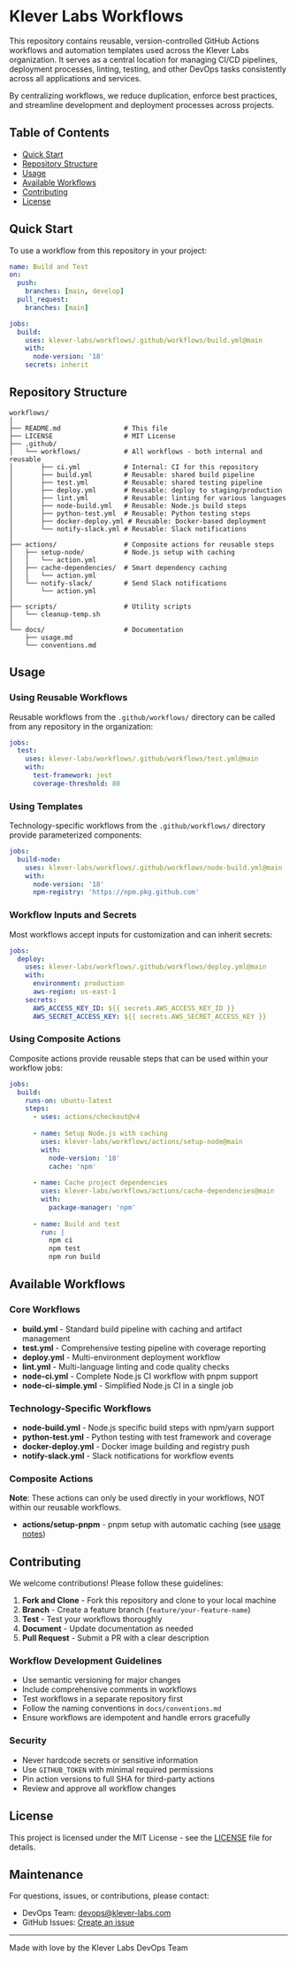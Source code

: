 # Klever Labs Workflows

This repository contains reusable, version-controlled GitHub Actions workflows and automation templates used across
the Klever Labs organization. It serves as a central location for managing CI/CD pipelines, deployment processes,
linting, testing, and other DevOps tasks consistently across all applications and services.

By centralizing workflows, we reduce duplication, enforce best practices, and streamline development and deployment
processes across projects.

## Table of Contents

- [Quick Start](#quick-start)
- [Repository Structure](#repository-structure)
- [Usage](#usage)
- [Available Workflows](#available-workflows)
- [Contributing](#contributing)
- [License](#license)

## Quick Start

To use a workflow from this repository in your project:

```yaml
name: Build and Test
on:
  push:
    branches: [main, develop]
  pull_request:
    branches: [main]

jobs:
  build:
    uses: klever-labs/workflows/.github/workflows/build.yml@main
    with:
      node-version: '18'
    secrets: inherit
```

## Repository Structure

```text
workflows/
│
├── README.md                # This file
├── LICENSE                  # MIT License
├── .github/
│   └── workflows/           # All workflows - both internal and reusable
│       ├── ci.yml           # Internal: CI for this repository
│       ├── build.yml        # Reusable: shared build pipeline
│       ├── test.yml         # Reusable: shared testing pipeline
│       ├── deploy.yml       # Reusable: deploy to staging/production
│       ├── lint.yml         # Reusable: linting for various languages
│       ├── node-build.yml   # Reusable: Node.js build steps
│       ├── python-test.yml  # Reusable: Python testing steps
│       ├── docker-deploy.yml # Reusable: Docker-based deployment
│       └── notify-slack.yml # Reusable: Slack notifications
│
├── actions/                 # Composite actions for reusable steps
│   ├── setup-node/          # Node.js setup with caching
│   │   └── action.yml
│   ├── cache-dependencies/  # Smart dependency caching
│   │   └── action.yml
│   └── notify-slack/        # Send Slack notifications
│       └── action.yml
│
├── scripts/                 # Utility scripts
│   └── cleanup-temp.sh
│
└── docs/                    # Documentation
    ├── usage.md
    └── conventions.md
```

## Usage

### Using Reusable Workflows

Reusable workflows from the `.github/workflows/` directory can be called from any repository in the organization:

```yaml
jobs:
  test:
    uses: klever-labs/workflows/.github/workflows/test.yml@main
    with:
      test-framework: jest
      coverage-threshold: 80
```

### Using Templates

Technology-specific workflows from the `.github/workflows/` directory provide parameterized components:

```yaml
jobs:
  build-node:
    uses: klever-labs/workflows/.github/workflows/node-build.yml@main
    with:
      node-version: '18'
      npm-registry: 'https://npm.pkg.github.com'
```

### Workflow Inputs and Secrets

Most workflows accept inputs for customization and can inherit secrets:

```yaml
jobs:
  deploy:
    uses: klever-labs/workflows/.github/workflows/deploy.yml@main
    with:
      environment: production
      aws-region: us-east-1
    secrets:
      AWS_ACCESS_KEY_ID: ${{ secrets.AWS_ACCESS_KEY_ID }}
      AWS_SECRET_ACCESS_KEY: ${{ secrets.AWS_SECRET_ACCESS_KEY }}
```

### Using Composite Actions

Composite actions provide reusable steps that can be used within your workflow jobs:

```yaml
jobs:
  build:
    runs-on: ubuntu-latest
    steps:
      - uses: actions/checkout@v4
      
      - name: Setup Node.js with caching
        uses: klever-labs/workflows/actions/setup-node@main
        with:
          node-version: '18'
          cache: 'npm'
      
      - name: Cache project dependencies
        uses: klever-labs/workflows/actions/cache-dependencies@main
        with:
          package-manager: 'npm'
          
      - name: Build and test
        run: |
          npm ci
          npm test
          npm run build
```

## Available Workflows

### Core Workflows

- **build.yml** - Standard build pipeline with caching and artifact management
- **test.yml** - Comprehensive testing pipeline with coverage reporting
- **deploy.yml** - Multi-environment deployment workflow
- **lint.yml** - Multi-language linting and code quality checks
- **node-ci.yml** - Complete Node.js CI workflow with pnpm support
- **node-ci-simple.yml** - Simplified Node.js CI in a single job

### Technology-Specific Workflows

- **node-build.yml** - Node.js specific build steps with npm/yarn support
- **python-test.yml** - Python testing with test framework and coverage
- **docker-deploy.yml** - Docker image building and registry push
- **notify-slack.yml** - Slack notifications for workflow events

### Composite Actions

**Note**: These actions can only be used directly in your workflows, NOT within our reusable workflows.

- **actions/setup-pnpm** - pnpm setup with automatic caching (see [usage notes](actions/setup-pnpm/README.md))

## Contributing

We welcome contributions! Please follow these guidelines:

1. **Fork and Clone** - Fork this repository and clone to your local machine
2. **Branch** - Create a feature branch (`feature/your-feature-name`)
3. **Test** - Test your workflows thoroughly
4. **Document** - Update documentation as needed
5. **Pull Request** - Submit a PR with a clear description

### Workflow Development Guidelines

- Use semantic versioning for major changes
- Include comprehensive comments in workflows
- Test workflows in a separate repository first
- Follow the naming conventions in `docs/conventions.md`
- Ensure workflows are idempotent and handle errors gracefully

### Security

- Never hardcode secrets or sensitive information
- Use `GITHUB_TOKEN` with minimal required permissions
- Pin action versions to full SHA for third-party actions
- Review and approve all workflow changes

## License

This project is licensed under the MIT License - see the [LICENSE](LICENSE) file for details.

## Maintenance

For questions, issues, or contributions, please contact:

- DevOps Team: <devops@klever-labs.com>
- GitHub Issues: [Create an issue](https://github.com/klever-labs/workflows/issues)

---
Made with love by the Klever Labs DevOps Team
